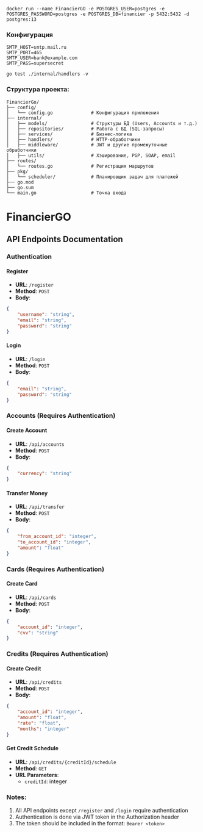 ```shell
docker run --name FinancierGO -e POSTGRES_USER=postgres -e POSTGRES_PASSWORD=postgres -e POSTGRES_DB=financier -p 5432:5432 -d postgres:13

```


### Конфигурация

```shell
SMTP_HOST=smtp.mail.ru
SMTP_PORT=465
SMTP_USER=bank@example.com
SMTP_PASS=supersecret
```

```shell
go test ./internal/handlers -v
```

### Структура проекта:

```shell
FinancierGo/
├── config/
│   └── config.go              # Конфигурация приложения
├── internal/
│   ├── models/                # Структуры БД (Users, Accounts и т.д.)
│   ├── repositories/          # Работа с БД (SQL-запросы)
│   ├── services/              # Бизнес-логика
│   ├── handlers/              # HTTP-обработчики
│   ├── middleware/            # JWT и другие промежуточные обработчики
│   ├── utils/                 # Хэширование, PGP, SOAP, email
├── routes/
│   └── routes.go              # Регистрация маршрутов
├── pkg/
│   └── scheduler/             # Планировщик задач для платежей
├── go.mod
├── go.sum
└── main.go                    # Точка входа
```

# FinancierGO

## API Endpoints Documentation

### Authentication

#### Register
- **URL**: `/register`
- **Method**: `POST`
- **Body**:
```json
{
    "username": "string",
    "email": "string",
    "password": "string"
}
```

#### Login
- **URL**: `/login`
- **Method**: `POST`
- **Body**:
```json
{
    "email": "string",
    "password": "string"
}
```

### Accounts (Requires Authentication)

#### Create Account
- **URL**: `/api/accounts`
- **Method**: `POST`
- **Body**:
```json
{
    "currency": "string"
}
```

#### Transfer Money
- **URL**: `/api/transfer`
- **Method**: `POST`
- **Body**:
```json
{
    "from_account_id": "integer",
    "to_account_id": "integer",
    "amount": "float"
}
```

### Cards (Requires Authentication)

#### Create Card
- **URL**: `/api/cards`
- **Method**: `POST`
- **Body**:
```json
{
    "account_id": "integer",
    "cvv": "string"
}
```

### Credits (Requires Authentication)

#### Create Credit
- **URL**: `/api/credits`
- **Method**: `POST`
- **Body**:
```json
{
    "account_id": "integer",
    "amount": "float",
    "rate": "float",
    "months": "integer"
}
```

#### Get Credit Schedule
- **URL**: `/api/credits/{creditId}/schedule`
- **Method**: `GET`
- **URL Parameters**: 
  - `creditId`: integer

### Notes:
1. All API endpoints except `/register` and `/login` require authentication
2. Authentication is done via JWT token in the Authorization header
3. The token should be included in the format: `Bearer <token>`
